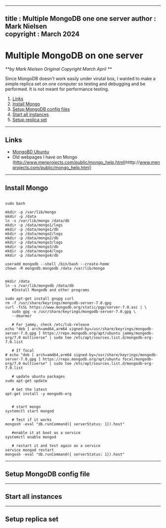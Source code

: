  
---
title : Multiple MongoDB one one server
author : Mark Nielsen  
copyright : March 2024  
---


Multiple MongoDB on one server
==============================

_**by Mark Nielsen
Original Copyright March April
**_

Since MongoDB doesn't work easily under virutal box, I wanted to make a simple replica set
on one computer so testing and debugging and be performed. It is not meant for performance
testing. 

1. [Links](#links)
2. [Install Mongo](#i)
3. [Setup MongoDB config files](#c)
4. [Start all instances](#s)
5. [Setup replica set](#r)


* * *
<a name=Links></a>Links
-----
* [MongoBD Ubuntu](https://www.mongodb.com/docs/manual/tutorial/install-mongodb-on-ubuntu/)
* Old webpages I have on Mongo (http://www.menprojects.com/public/mongo_help.html)htttp://www.menprojects.com/public/mongo_help.html]

* * *
<a name=i>Install Mongo</a>
-----

```

sudo bash

mkdir -p /var/lib/mongo
mkdir -p /data
ln -s /var/lib/mongo /data/db
mkdir -p /data/mongo1/logs
mkdir -p /data/mongo1/db
mkdir -p /data/mongo2/logs
mkdir -p /data/mongo2/db
mkdir -p /data/mongo3/logs
mkdir -p /data/mongo3/db
mkdir -p /data/mongo4/logs
mkdir -p /data/mongo4/db

useradd mongodb --shell /bin/bash --create-home
chown -R mongodb.mongodb /data /var/lib/mongo


mkdir /data
ln -s /var/lib/mongodb /data/db
   #Install Mongodb and other programs

sudo apt-get install gnupg curl
rm -f /usr/share/keyrings/mongodb-server-7.0.gpg 
curl -fsSL https://www.mongodb.org/static/pgp/server-7.0.asc | \
   sudo gpg -o /usr/share/keyrings/mongodb-server-7.0.gpg \
   --dearmor

   # For jammy, check /etc/lsb-release
echo "deb [ arch=amd64,arm64 signed-by=/usr/share/keyrings/mongodb-server-7.0.gpg ] https://repo.mongodb.org/apt/ubuntu jammy/mongodb-org/7.0 multiverse" | sudo tee /etc/apt/sources.list.d/mongodb-org-7.0.list

   # If focal
# echo "deb [ arch=amd64,arm64 signed-by=/usr/share/keyrings/mongodb-server-7.0.gpg ] https://repo.mongodb.org/apt/ubuntu focal/mongodb-org/7.0 multiverse" | sudo tee /etc/apt/sources.list.d/mongodb-org-7.0.list

   # update ubuntu packages
sudo apt-get update

   # Get the latest
apt-get install -y mongodb-org


   # start mongo
systemctl start mongod

   # Test if it works
mongosh -eval "db.runCommand({ serverStatus: 1}).host"

   #enable it at boot as a service
systemctl enable mongod

   # restart it and test again as a service
service mongod restart
mongosh -eval "db.runCommand({ serverStatus: 1}).host"

```

* * *
<a name=c>Setup MongoDB config file</a>
-----



* * *
<a name=s>Start all instances</a>
-----


* * *
<a name=r>Setup replica set</a>
-----

